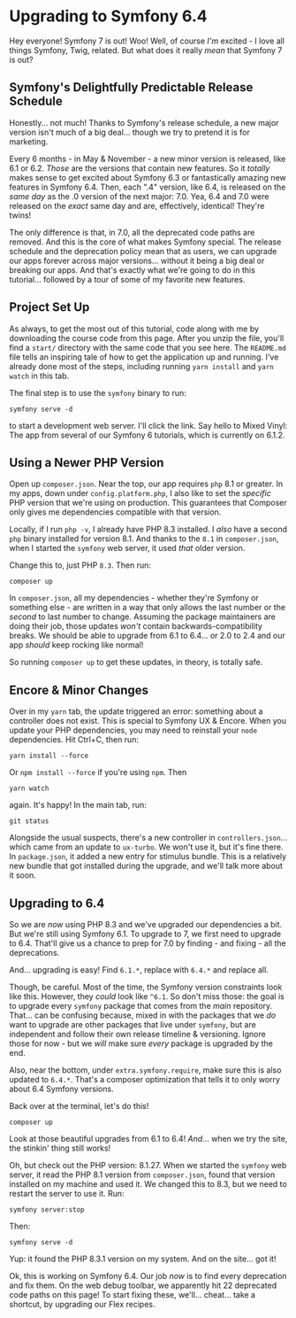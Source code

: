 # Upgrading to Symfony 6.4

Hey everyone! Symfony 7 is out! Woo! Well, of course *I'm* excited - I love all things
Symfony, Twig, related. But what does it really *mean* that Symfony 7 is out?

## Symfony's Delightfully Predictable Release Schedule

Honestly... not much! Thanks to Symfony's release schedule, a new major version
isn't much of a big deal... though we try to pretend it is for marketing.

Every 6 months - in May & November - a new minor version
is released, like 6.1 or 6.2. *Those* are the versions that contain new features.
So it *totally* makes sense to get excited about Symfony 6.3 or fantastically amazing
new features in Symfony 6.4. Then, each ".4" version,
like 6.4, is released on the *same day* as the .0 version of the next major: 7.0.
Yea, 6.4 and 7.0 were released on the *exact* same day and are, effectively, identical!
They're twins!

The only difference is that, in 7.0, all the deprecated
code paths are removed. And this is the core of what makes Symfony special. The
release schedule and the deprecation policy mean that as users, we can
upgrade our apps forever across major versions... without it
being a big deal or breaking our apps. And that's exactly what we're going
to do in this tutorial... followed by a tour of some of my favorite new features.

## Project Set Up

As always, to get the most out of this tutorial, code along with me by downloading
the course code from this page. After you unzip the file, you'll find a `start/`
directory with the same code that you see here. The `README.md` file tells an
inspiring tale of how to get the application up and running. I've already done
most of the steps, including running `yarn install` and `yarn watch` in this tab.

The final step is to use the `symfony` binary to run:

```terminal
symfony serve -d
```

to start a development web server. I'll click the link. Say hello to Mixed Vinyl:
The app from several of our Symfony 6 tutorials, which is currently on 6.1.2.

## Using a Newer PHP Version

Open up `composer.json`. Near the top, our app requires `php` 8.1 or greater.
In my apps, down under `config.platform.php`, I also like to set the *specific*
PHP version that we're using on production. This guarantees that Composer
only gives me dependencies compatible with that version.

Locally, if I run `php -v`, I already have PHP 8.3 installed. I *also* have
a second `php` binary installed for version 8.1. And thanks to the `8.1` in `composer.json`,
when I started the `symfony` web server, it used *that* older version.

Change this to, just PHP `8.3`. Then run:

```terminal
composer up
```

In `composer.json`, all my dependencies - whether they're Symfony or something else -
are written in a way that only allows the last number or the *second* to last number
to change. Assuming the package maintainers are doing their job, those updates *won't*
contain backwards-compatibility breaks. We should be able to upgrade from 6.1 to
6.4... or 2.0 to 2.4 and our app *should* keep rocking like normal!

So running `composer up` to get these updates, in theory, is totally safe.

## Encore & Minor Changes

Over in my `yarn` tab, the update triggered an error: something about a controller
does not exist. This is special to Symfony UX & Encore. When you update your
PHP dependencies, you may need to reinstall your `node` dependencies. Hit
Ctrl+C, then run:

```terminal
yarn install --force
```

Or `npm install --force` if you're using `npm`. Then

```terminal
yarn watch
```

again. It's happy! In the main tab, run:

```terminal
git status
```

Alongside the usual suspects, there's a new controller in `controllers.json`...
which came from an update to `ux-turbo`. We won't use it, but it's fine there.
In `package.json`, it added a new entry for stimulus bundle. This is a relatively
new bundle that got installed during the upgrade, and we'll talk more about it soon.

## Upgrading to 6.4

So we are *now* using PHP 8.3 and we've upgraded our dependencies a bit. But we're
still using Symfony 6.1. To upgrade to 7, we first need to upgrade to 6.4.
That'll give us a chance to prep for 7.0 by finding - and fixing - all the deprecations.

And... upgrading is easy! Find `6.1.*`, replace with `6.4.*` and replace all.

Though, be careful. Most of the time, the Symfony version constraints look like this.
However, they *could* look like `^6.1`. So don't miss those: the goal
is to upgrade every `symfony` package that comes from the *main* repository.
That... can be confusing because, mixed in with the packages that we *do* want
to upgrade are other packages that live under `symfony`, but are independent
and follow their own release timeline & versioning. Ignore those for now - but
we *will* make sure *every* package is upgraded by the end.

Also, near the bottom, under `extra.symfony.require`, make sure this is also updated
to `6.4.*`. That's a composer optimization that tells it to only worry about 6.4
Symfony versions.

Back over at the terminal, let's do this!

```terminal
composer up
```

Look at those beautiful upgrades from 6.1 to 6.4! *And*... when we try the site,
the stinkin' thing still works! 

Oh, but check out the PHP version: 8.1.27. When we started the `symfony` web server,
it read the PHP 8.1 version from `composer.json`, found that version installed on
my machine and used it. We changed this to 8.3, but we need to restart the server
to use it. Run:

```terminal
symfony server:stop
```

Then:

```terminal
symfony serve -d
```

Yup: it found the PHP 8.3.1 version on my system. And on the site... got it!

Ok, this is working on Symfony 6.4. Our job *now* is to find every deprecation and
fix them. On the web debug toolbar, we apparently hit 22 deprecated code
paths on this page! To start fixing these, we'll... cheat... take a shortcut, by
upgrading our Flex recipes.
